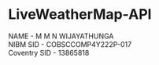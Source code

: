 # LiveWeatherMap-API

NAME - M M N WIJAYATHUNGA  <br />
NIBM SID - COBSCCOMP4Y222P-017  <br />
Coventry SID - 13865818
